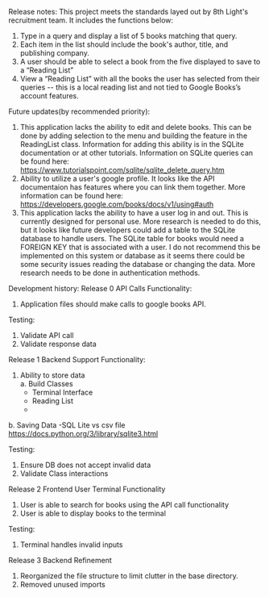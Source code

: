 Release notes:
This project meets the standards layed out by 8th Light's recruitment team. It includes the functions below:
1. Type in a query and display a list of 5 books matching that query.
2. Each item in the list should include the book's author, title, and publishing company.
3. A user should be able to select a book from the five displayed to save to a “Reading List”
4. View a “Reading List” with all the books the user has selected from their queries -- this is a local reading list and not tied to Google Books’s account features.

Future updates(by recommended priority):
1. This application lacks the ability to edit and delete books. This can be done by adding selection to the menu and building the feature in the ReadingList class. Information for adding this ability is in the SQLite documentation or at other tutorials. Information on SQLite queries can be found here: https://www.tutorialspoint.com/sqlite/sqlite_delete_query.htm 
3. Ability to utilize a user's google profile. It looks like the API documentaion has features where you can link them together. More information can be found here: https://developers.google.com/books/docs/v1/using#auth 
2. This application lacks the ability to have a user log in and out. This is currently designed for personal use. More research is needed to do this, but it looks like future developers could add a table to the SQLite database to handle users. The SQLite table for books would need a FOREIGN KEY that is associated with a user. I do not recommend this be implemented on this system or database as it seems there could be some security issues reading the database or changing the data. More research needs to be done in authentication methods.


Development history:
Release 0 API Calls
Functionality:
1. Application files should make calls to google books API.

Testing:
1. Validate API call
2. Validate response data

Release 1 Backend Support
Functionality:
1. Ability to store data  
  a. Build Classes
    - Terminal Interface
    - Reading List
    - 
  b. Saving Data
    -SQL Lite vs csv file
    https://docs.python.org/3/library/sqlite3.html

Testing:
1. Ensure DB does not accept invalid data
2. Validate Class interactions

Release 2 Frontend User Terminal
Functionality
1. User is able to search for books using the API call functionality
2. User is able to display books to the terminal

Testing:
1. Terminal handles invalid inputs

Release 3 Backend Refinement
1. Reorganized the file structure to limit clutter in the base directory.
2. Removed unused imports
